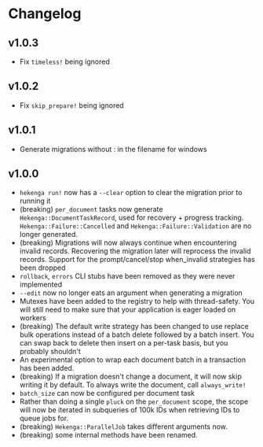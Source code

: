 # Changelog

## v1.0.3

- Fix `timeless!` being ignored

## v1.0.2

- Fix `skip_prepare!` being ignored

## v1.0.1

- Generate migrations without : in the filename for windows

## v1.0.0

- `hekenga run!` now has a `--clear` option to clear the migration prior to running it
- (breaking) `per_document` tasks now generate `Hekenga::DocumentTaskRecord`, used for
    recovery + progress tracking. `Hekenga::Failure::Cancelled` and
    `Hekenga::Failure::Validation` are no longer generated.
- (breaking) Migrations will now always continue when encountering invalid records.
    Recovering the migration later will reprocess the invalid records. Support
    for the prompt/cancel/stop when_invalid strategies has been dropped
- `rollback`, `errors` CLI stubs have been removed as they were never
    implemented
- `--edit` now no longer eats an argument when generating a migration
- Mutexes have been added to the registry to help with thread-safety. You will
    still need to make sure that your application is eager loaded on workers
- (breaking) The default write strategy has been changed to use replace bulk operations
    instead of a batch delete followed by a batch insert. You can swap back to
    delete then insert on a per-task basis, but you probably shouldn't
- An experimental option to wrap each document batch in a transaction has been
    added.
- (breaking) If a migration doesn't change a document, it will now skip writing
    it by default. To always write the document, call `always_write!`
- `batch_size` can now be configured per document task
- Rather than doing a single `pluck` on the `per_document` scope, the scope will
    now be iterated in subqueries of 100k IDs when retrieving IDs to queue jobs
    for.
- (breaking) `Hekenga::ParallelJob` takes different arguments now.
- (breaking) some internal methods have been renamed.
